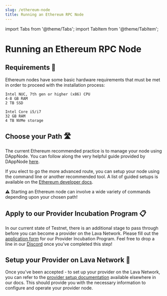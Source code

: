 ```yaml
---
slug: /ethereum-node
title: Running an Ethereum RPC Node
---
```


import Tabs from '@theme/Tabs';
import TabItem from '@theme/TabItem';

# Running an Ethereum RPC Node

## Requirements 📄 

Ethereum nodes have some basic hardware requirements that must be met in order to proceed with the installation process:

<Tabs>
<TabItem value="manual_req" label="Manual">

```
Intel NUC, 7th gen or higher (x86) CPU
4-8 GB RAM
2 TB SSD
```

</TabItem>


<TabItem value="dappnode_req" label="DAppNode">

```
Intel Core i5/i7
32 GB RAM
4 TB NVMe storage
```

</TabItem>
</Tabs>

## Choose your Path 🛣️

The current Ethereum recommended practice is to manage your node using DAppNode. You can follow along the very helpful guide provided by DAppNode [here](https://docs.dappnode.io/docs/user/getting-started/choose-your-path).

If you elect to go the more advanced route, you can setup your node using the command line or another recommended tool. A list of guided setups is available on the [Ethereum developer docs](https://ethereum.org/en/developers/docs/nodes-and-clients/run-a-node/#spinning-up-node).

⚠️ Starting an Ethereum node can involve a wide variety of commands depending upon your chosen path! 


## Apply to our Provider Incubation Program 📋

In our current state of Testnet, there is an additional stage to pass through before you can become a provider on the Lava Network. Please fill out the [application form](https://lavanet.typeform.com/to/ORi3A13v?utm_source=becoming-a-lava-provider-for-ethereum&utm_medium=docs&utm_campaign=ethereum-pre-grant) for our Provider Incubation Program. Feel free to drop a line in our [Discord](https://discord.gg/UxujNZbW) once you’ve completed this step!

## Setup your Provider on Lava Network 🌋

Once you’ve been accepted - to set up your provider on the Lava Network, you can refer to the [provider setup documentation](https://docs.lavanet.xyz/provider-setup?utm_source=running-a-ethereum-rpc-node&utm_medium=docs&utm_campaign=ethereum-pre-grant) available elsewhere in our docs. This should provide you with the necessary information to configure and operate your provider node.
